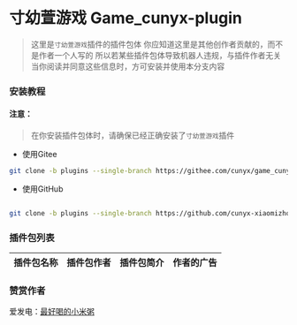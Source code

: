# 寸幼萱游戏 Game_cunyx-plugin
> 这里是`寸幼萱游戏`插件的插件包体
> 你应知道这里是其他创作者贡献的，而不是作者一个人写的
> 所以若某些插件包体导致机器人违规，与插件作者无关
> 当你阅读并同意这些信息时，方可安装并使用本分支内容

### 安装教程
#### 注意：
> 在你安装插件包体时，请确保已经正确安装了`寸幼萱游戏`插件

- 使用Gitee
```bash
git clone -b plugins --single-branch https://githee.com/cunyx/game_cunyx-plugin.git ./plugins/game_cunyx-plugin/plugins/
```

- 使用GitHub
```bash

git clone -b plugins --single-branch https://github.com/cunyx-xiaomizhou/game_cunyx-plugin.git ./plugins/game_cunyx-plugin/plugins/
```

### 插件包列表
| 插件包名称 | 插件包作者 | 插件包简介 | 作者的广告 |
| :------- | :-------: | :------- | :------- |

### 赞赏作者
爱发电：[最好喝的小米粥](https://afdian.net/a/woxmz)
